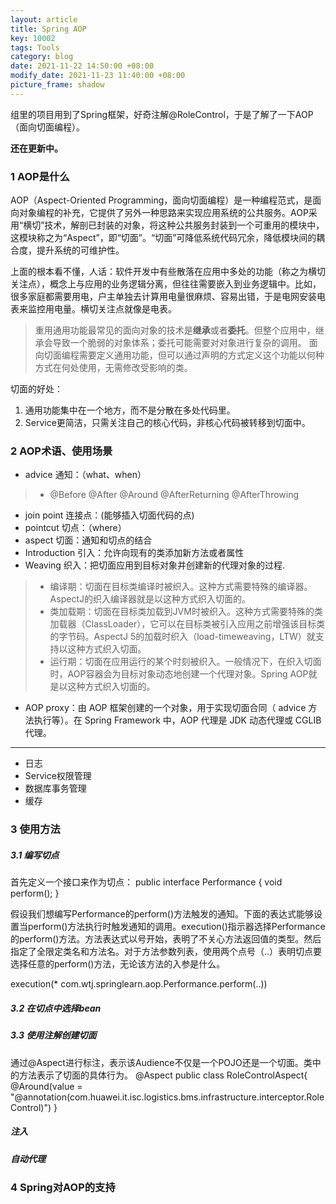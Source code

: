 ```yaml
---
layout: article
title: Spring AOP
key: 10002
tags: Tools
category: blog
date: 2021-11-22 14:50:00 +08:00
modify_date: 2021-11-23 11:40:00 +08:00
picture_frame: shadow
---
```


组里的项目用到了Spring框架，好奇注解@RoleControl，于是了解了一下AOP（面向切面编程）。

**还在更新中。**
<!--more-->

### 1 AOP是什么

AOP（Aspect-Oriented Programming，面向切面编程）是一种编程范式，是面向对象编程的补充，它提供了另外一种思路来实现应用系统的公共服务。AOP采用“横切”技术，解剖已封装的对象，将这种公共服务封装到一个可重用的模块中，这模块称之为“Aspect”，即“切面”。“切面”可降低系统代码冗余，降低模块间的耦合度，提升系统的可维护性。

上面的根本看不懂，人话：软件开发中有些散落在应用中多处的功能（称之为横切关注点），概念上与应用的业务逻辑分离，但往往需要嵌入到业务逻辑中。比如，很多家庭都需要用电，户主单独去计算用电量很麻烦、容易出错，于是电网安装电表来监控用电量。横切关注点就像是电表。
> 重用通用功能最常见的面向对象的技术是**继承**或者**委托**。但整个应用中，继承会导致一个脆弱的对象体系；委托可能需要对对象进行复杂的调用。
面向切面编程需要定义通用功能，但可以通过声明的方式定义这个功能以何种方式在何处使用，无需修改受影响的类。

切面的好处：
1. 通用功能集中在一个地方，而不是分散在多处代码里。
2. Service更简洁，只需关注自己的核心代码，非核心代码被转移到切面中。

### 2 AOP术语、使用场景

- advice 通知：（what、when）
> - @Before @After @Around @AfterReturning @AfterThrowing
- join point 连接点：(能够插入切面代码的点)
- pointcut 切点：（where）
- aspect 切面：通知和切点的结合
- Introduction 引入：允许向现有的类添加新方法或者属性
- Weaving 织入：把切面应用到目标对象并创建新的代理对象的过程.
> - 编译期：切面在目标类编译时被织入。这种方式需要特殊的编译器。AspectJ的织入编译器就是以这种方式织入切面的。
> - 类加载期：切面在目标类加载到JVM时被织入。这种方式需要特殊的类加载器（ClassLoader），它可以在目标类被引入应用之前增强该目标类的字节码。AspectJ 5的加载时织入（load-timeweaving，LTW）就支持以这种方式织入切面。
> - 运行期：切面在应用运行的某个时刻被织入。一般情况下，在织入切面时，AOP容器会为目标对象动态地创建一个代理对象。Spring AOP就是以这种方式织入切面的。
- AOP proxy：由 AOP 框架创建的一个对象，用于实现切面合同（ advice 方法执行等）。在 Spring Framework 中，AOP 代理是 JDK 动态代理或 CGLIB 代理。
--------
- 日志
- Service权限管理
- 数据库事务管理
- 缓存

### 3 使用方法

##### 3.1 编写切点
首先定义一个接口来作为切点：
  public interface Performance {
      void perform();
  }
  
假设我们想编写Performance的perform()方法触发的通知。下面的表达式能够设置当perform()方法执行时触发通知的调用。execution()指示器选择Performance的perform()方法。方法表达式以号开始，表明了不关心方法返回值的类型。然后指定了全限定类名和方法名。对于方法参数列表，使用两个点号（..）表明切点要选择任意的perform()方法，无论该方法的入参是什么。

  execution(* com.wtj.springlearn.aop.Performance.perform(..))

##### 3.2 在切点中选择bean
##### 3.3 使用注解创建切面
通过@Aspect进行标注，表示该Audience不仅是一个POJO还是一个切面。类中的方法表示了切面的具体行为。
  @Aspect
  public class RoleControlAspect{
    @Around(value = "@annotation(com.huawei.it.isc.logistics.bms.infrastructure.interceptor.RoleControl)")
  }
##### 注入
##### 自动代理



### 4 Spring对AOP的支持


